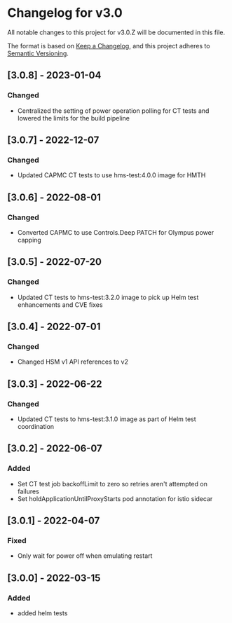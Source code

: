 # Changelog for v3.0

All notable changes to this project for v3.0.Z will be documented in this file.

The format is based on [Keep a Changelog](https://keepachangelog.com/en/1.0.0/),
and this project adheres to [Semantic Versioning](https://semver.org/spec/v2.0.0.html).

## [3.0.8] - 2023-01-04

### Changed

- Centralized the setting of power operation polling for CT tests and lowered the limits for the build pipeline

## [3.0.7] - 2022-12-07

### Changed

- Updated CAPMC CT tests to use hms-test:4.0.0 image for HMTH

## [3.0.6] - 2022-08-01

### Changed

- Converted CAPMC to use Controls.Deep PATCH for Olympus power capping

## [3.0.5] - 2022-07-20

### Changed

- Updated CT tests to hms-test:3.2.0 image to pick up Helm test enhancements and CVE fixes

## [3.0.4] - 2022-07-01

### Changed

- Changed HSM v1 API references to v2

## [3.0.3] - 2022-06-22

### Changed

- Updated CT tests to hms-test:3.1.0 image as part of Helm test coordination

## [3.0.2] - 2022-06-07

### Added

- Set CT test job backoffLimit to zero so retries aren't attempted on failures
- Set holdApplicationUntilProxyStarts pod annotation for istio sidecar

## [3.0.1] - 2022-04-07

### Fixed

- Only wait for power off when emulating restart

## [3.0.0] - 2022-03-15

### Added

- added helm tests
